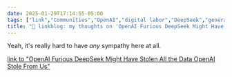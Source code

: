 ```yaml
---
date: 2025-01-29T17:14:55-05:00
tags: ["link","Communities","OpenAI","digital labor","DeepSeek","generative AI"]
title: "🔗 linkblog: my thoughts on 'OpenAI Furious DeepSeek Might Have Stolen All the Data OpenAI Stole From Us'"
---
```

Yeah, it's really hard to have *any* sympathy here at all.

[link to "OpenAI Furious DeepSeek Might Have Stolen All the Data OpenAI Stole From Us"](https://www.404media.co/openai-furious-deepseek-might-have-stolen-all-the-data-openai-stole-from-us/)